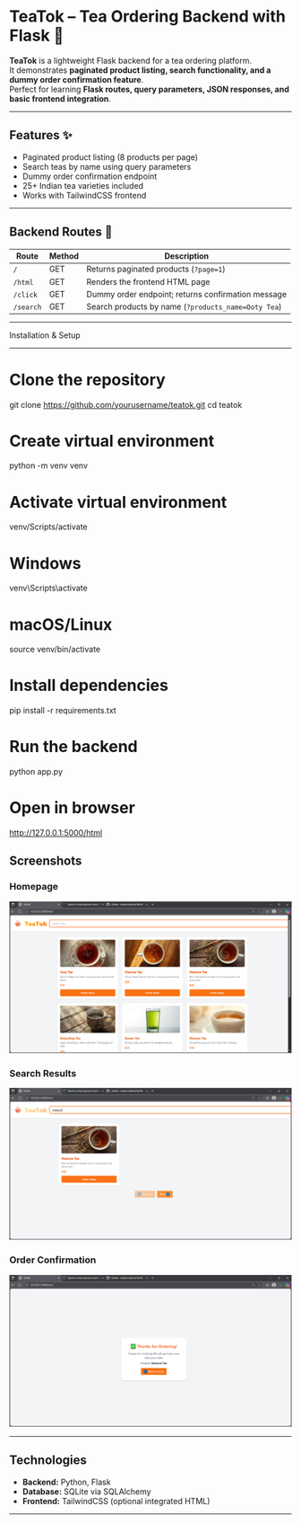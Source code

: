 # TeaTok – Tea Ordering Backend with Flask 🍵

**TeaTok** is a lightweight Flask backend for a tea ordering platform.  
It demonstrates **paginated product listing, search functionality, and a dummy order confirmation feature**.  
Perfect for learning **Flask routes, query parameters, JSON responses, and basic frontend integration**.

---

## Features ✨

- Paginated product listing (8 products per page)
- Search teas by name using query parameters
- Dummy order confirmation endpoint
- 25+ Indian tea varieties included
- Works with TailwindCSS frontend

---

## Backend Routes 🔗

| Route        | Method | Description |
|--------------|--------|-------------|
| `/`          | GET    | Returns paginated products (`?page=1`) |
| `/html`      | GET    | Renders the frontend HTML page |
| `/click`     | GET    | Dummy order endpoint; returns confirmation message |
| `/search`    | GET    | Search products by name (`?products_name=Ooty Tea`) |

---

Installation & Setup

---
# Clone the repository
git clone https://github.com/yourusername/teatok.git
cd teatok

# Create virtual environment
python -m venv venv

# Activate virtual environment
venv/Scripts/activate
# Windows
venv\Scripts\activate
# macOS/Linux
source venv/bin/activate

# Install dependencies
pip install -r requirements.txt

# Run the backend
python app.py

# Open in browser
http://127.0.0.1:5000/html

## Screenshots

### Homepage
![Homepage](screenshots/homepage.png)

### Search Results
![Search Results](screenshots/search.png)

### Order Confirmation
![Order Confirmation](screenshots/order.png)

---

## Technologies

- **Backend:** Python, Flask  
- **Database:** SQLite via SQLAlchemy
- **Frontend:** TailwindCSS (optional integrated HTML)

---







